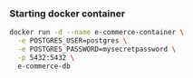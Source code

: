 ### Starting docker container

```bash
docker run -d --name e-commerce-container \
  -e POSTGRES_USER=postgres \
  -e POSTGRES_PASSWORD=mysecretpassword \
  -p 5432:5432 \
  e-commerce-db
```

